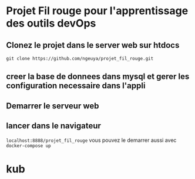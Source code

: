 # Projet Fil rouge pour l'apprentissage des outils devOps

## Clonez le projet dans le server web sur htdocs

`git clone https://github.com/ngeuya/projet_fil_rouge.git`
## creer la base de donnees dans mysql et gerer les configuration necessaire dans l'appli
## Demarrer le serveur web
## lancer dans le navigateur
`localhost:8888/projet_fil_rouge`
vous pouvez le demarrer aussi avec 
`docker-compose up`
# kub
